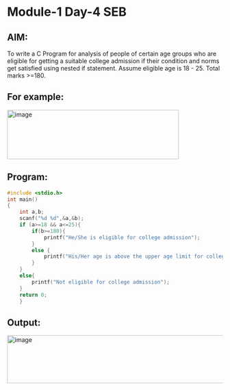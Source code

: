 # Module-1 Day-4 SEB
## AIM:
To write a C Program for analysis of people of certain age groups who are eligible for getting a suitable college admission if their condition and norms get satisfied using nested if statement. Assume eligible age is 18 - 25. Total marks >=180.
## For example:
<img width="401" height="115" alt="image" src="https://github.com/user-attachments/assets/ea63558d-e59f-4665-88dd-9831d66d6869" />

## Program:
```c
#include <stdio.h>
int main()
{
    int a,b;
    scanf("%d %d",&a,&b);
    if (a>=18 && a<=25){
        if(b>=180){
            printf("He/She is eligible for college admission");
        }
        else {
            printf("His/Her age is above the upper age limit for college admission or his/her total marks is less than 180.");
        }
    }
    else{
        printf("Not eligible for college admission");
    }
    return 0;
    }
```
## Output:
<img width="1368" height="112" alt="image" src="https://github.com/user-attachments/assets/a8401e25-164f-4a63-afd6-97dc6bacf6b1" />
